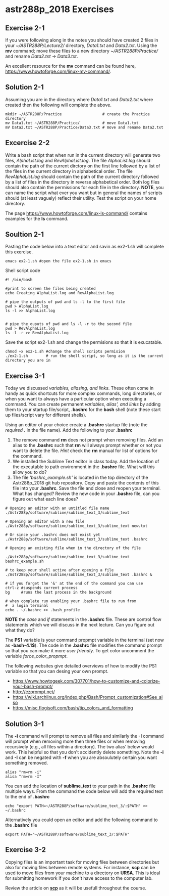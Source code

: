 # astr288p_2018 Exercises

## Exercise 2-1

If you were following along in the notes you should have created 2 files in your *~/ASTR288P/Lecture2/* directory,  *Data1.txt* and *Data2.txt*. Using the **mv** command; move these files to a new directory *~/ASTR288P/Practice/* and rename *Data2.txt -> Data3.txt*.

An excellent resource for the **mv** command can be found here, https://www.howtoforge.com/linux-mv-command/.

## Solution 2-1 
Assuming you are in the directory where *Data1.txt* and *Data2.txt* where created then the following will complete the above. 

```
mkdir ~/ASTR288P/Practice                  # create the Practice directory
mv Data1.txt ~/ASTR288P/Practice/          # move Data1.txt
mV Data2.txt ~/ASTR288P/Practice/Data3.txt # move and rename Data2.txt

```


## Excercise 2-2

Write a bash script that when run in the current directory will generate two files, *AlphaList.log* and *RevAlphaList.log*. The file *AlphaList.log* should contain the path of the current dirctory on the first line followed by a list of the files in the current directory in alphabetical order. The file *RevAlphaList.log* should contain the path of the current directory followed by a list of files in the directory in reverse alphabetical order. Both log files should also contain the permissions for each file in the directory. **NOTE**, you can name the script what ever you want but in general the names of scripts should (at least vaguely) reflect their utility. Test the script on your home directory.

The page https://www.howtoforge.com/linux-ls-command/ contains examples for the **ls** command. 

## Soultion 2-1

Pasting the code below into a text editor and savin as ex2-1.sh will complete this exercise.

```
emacs ex2-1.sh #open the file ex2-1.sh in emacs
```

Shell script code
```
#! /bin/bash

#print to screen the files being created
echo Creating AlphaList.log and RevAlphaList.log 

# pipe the outputs of pwd and ls -l to the first file
pwd > AlphaList.log
ls -l >> AlphaList.log


# pipe the ouputs of pwd and ls -l -r to the second file
pwd > RevAlphaList.log
ls -l -r >> RevAlphaList.log
```

Save the script ex2-1.sh and change the permisions so that it is exucatable.

```
chmod +x ex2-1.sh #change the shell scripts permision
./ex2-1.sh        # run the shell script, so long as it is the current directory you are in
```


## Exercise 3-1

Today we discussed *variables, aliasing, and links*. These often come in handy as quick shortcuts for more complex commands, long directories, or when you want to always have a particular option when executing a command. You can create permanent *variables, alias', and links* by adding them to your startup file/script, **.bashrc** for the **bash** shell (note these start up files/script vary for different shells).

Using an editor of your choice create a **.bashrc** startup file (note the *required* **.** in the file name). Add the following to your **.bashrc**

1. The remove command **rm** does not prompt when removing files. Add an alias to the **.bashrc** such that **rm** will always prompt whether or not you want to delete the file. *Hint* check the **rm** manual for list of options for the command.
1. We installed the Sublime Text editor in class today. Add the location of the executable to path environment in the **.bashrc** file. What will this allow you to do? 
1. The file _'bashrc_example.sh'_ is located in the top directory of the Astr288p_2018 git hub repository. Copy and paste the contents of this file into your **.bashrc**. Save the file and close and reopen your terminal. What has changed? Review the new code in your **.bashrc** file, can you figure out what each line does?  

```
# Opening an editor with an untitled file name
./Astr288p/software/sublime/sublime_text_3/sublime_text

# Opening an editor with a new file
./Astr288p/software/sublime/sublime_text_3/sublime_text new.txt

# Or since your .bashrc does not exist yet
./Astr288p/software/sublime/sublime_text_3/sublime_text .bashrc

# Opening an existing file when in the directory of the file

./Astr288p/software/sublime/sublime_text_3/sublime_text bashrc_example.sh

# to keep your shell active after opening a file
./Astr288p/software/sublime/sublime_text_3/sublime_text .bashrc &

# if you forget the '&' at the end of the command you can use
ctrl-z #suspends current process
bg     #runs the last process in the background

# when complete run enabling your .bashrc file to run from 
#  a login terminal
echo . ~/.bashrc >> .bash_profile
```

**NOTE** the *case* and *if* statements in the **.bashrc** file. These are control flow statements which we will discuss in the next lecture. Can you figure out what they do? 

The **PS1** variable is your command propmpt variable in the terminal (set now as **-bash-4.1$**). The code in the **.bashrc** file modifies the command prompt so that you can make it more *user friendly*. To get color uncomment the variable *force_color_propmpt*.  

The following websites give detailed overviews of how to modify the PS1 variable so that you can desing your own prompt.

- https://www.howtogeek.com/307701/how-to-customize-and-colorize-your-bash-prompt/ 
- http://ezprompt.net/
- https://wiki.archlinux.org/index.php/Bash/Prompt_customization#See_also
- https://misc.flogisoft.com/bash/tip_colors_and_formatting


## Solution 3-1
The **-i** command will prompt to remove all files and similarly the **-I** command will prompt when removing more then three files or when removing recursively (e.g., all files within a directory). The two alias' below would work. This helpful so that you don't accidently delete something. Note the **-i** and **-I** can be negated with **-f** when you are absoulutely certain you want something removed. 

```
alias "rm=rm -i"
alisa "rm=rm -I"
```

You can add the location of **sublime_text** to your path in the **.bashrc** file multiple ways. From the command the code below will add the required text to the end of **.bashrc**

```
echo "export PATH=~/ASTR288P/software/sublime_text_3/:$PATH" >> ~/.bashrc
```

Alternatively you could open an editor and add the following command to the **.bashrc** file

```
export PATH="~/ASTR288P/software/sublime_text_3/:$PATH"
```

## Exercise 3-2
Copying files is an important task for moving files between directories but also for moving files between remote systems. For instance, **scp** can be used to move files from your machine to a directory on **URSA**. This is ideal for submitting homework if you don't have access to the computer lab.

Review the article on [**scp**](http://www.binarytides.com/linux-scp-command/) as it will be usefull throughout the course. 

